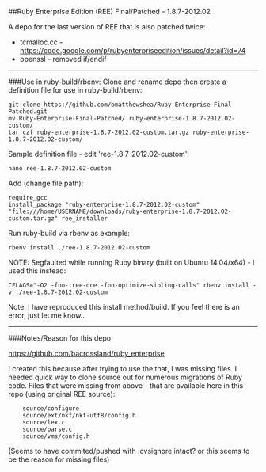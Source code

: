 ##Ruby Enterprise Edition (REE) Final/Patched - 1.8.7-2012.02

A depo for the last version of REE that is also patched twice:

* tcmalloc.cc - https://code.google.com/p/rubyenterpriseedition/issues/detail?id=74
* openssl - removed if/endif

----

###Use in ruby-build/rbenv:
Clone and rename depo then create a definition file for use in ruby-build/rbenv:
```
git clone https://github.com/bmatthewshea/Ruby-Enterprise-Final-Patched.git
mv Ruby-Enterprise-Final-Patched/ ruby-enterprise-1.8.7-2012.02-custom/
tar czf ruby-enterprise-1.8.7-2012.02-custom.tar.gz ruby-enterprise-1.8.7-2012.02-custom/
```
Sample definition file - edit 'ree-1.8.7-2012.02-custom':
```
nano ree-1.8.7-2012.02-custom
```
Add (change file path):
```
require_gcc
install_package "ruby-enterprise-1.8.7-2012.02-custom" "file:///home/USERNAME/downloads/ruby-enterprise-1.8.7-2012.02-custom.tar.gz" ree_installer
```
Run ruby-build via rbenv as example:
```
rbenv install ./ree-1.8.7-2012.02-custom
```
NOTE: Segfaulted while running Ruby binary (built on Ubuntu 14.04/x64) - I used this instead:
```
CFLAGS="-O2 -fno-tree-dce -fno-optimize-sibling-calls" rbenv install -v ./ree-1.8.7-2012.02-custom
```
Note: I have reproduced this install method/build. If you feel there is an error, just let me know..

----

###Notes/Reason for this depo

https://github.com/bacrossland/ruby_enterprise

I created this because after trying to use the that, I was missing files.
I needed quick way to clone source out for numerous migrations of Ruby code.
Files that were missing from above - that are available here in this repo (using original REE source):

        source/configure
        source/ext/nkf/nkf-utf8/config.h
        source/lex.c
        source/parse.c
        source/vms/config.h

(Seems to have commited/pushed with .cvsignore intact? or this seems to be the reason for missing files)

